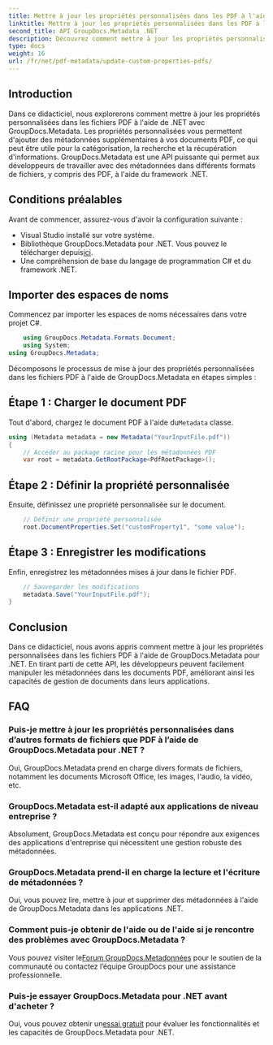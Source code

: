```yaml
---
title: Mettre à jour les propriétés personnalisées dans les PDF à l'aide de .NET
linktitle: Mettre à jour les propriétés personnalisées dans les PDF à l'aide de .NET
second_title: API GroupDocs.Metadata .NET
description: Découvrez comment mettre à jour les propriétés personnalisées dans les fichiers PDF à l'aide de .NET avec GroupDocs.Metadata. Étapes simples pour manipuler efficacement les métadonnées PDF.
type: docs
weight: 16
url: /fr/net/pdf-metadata/update-custom-properties-pdfs/
---
```

## Introduction
Dans ce didacticiel, nous explorerons comment mettre à jour les propriétés personnalisées dans les fichiers PDF à l'aide de .NET avec GroupDocs.Metadata. Les propriétés personnalisées vous permettent d'ajouter des métadonnées supplémentaires à vos documents PDF, ce qui peut être utile pour la catégorisation, la recherche et la récupération d'informations. GroupDocs.Metadata est une API puissante qui permet aux développeurs de travailler avec des métadonnées dans différents formats de fichiers, y compris des PDF, à l'aide du framework .NET.
## Conditions préalables
Avant de commencer, assurez-vous d'avoir la configuration suivante :
- Visual Studio installé sur votre système.
-  Bibliothèque GroupDocs.Metadata pour .NET. Vous pouvez le télécharger depuis[ici](https://releases.groupdocs.com/metadata/net/).
- Une compréhension de base du langage de programmation C# et du framework .NET.

## Importer des espaces de noms
Commencez par importer les espaces de noms nécessaires dans votre projet C#.
```csharp
    using GroupDocs.Metadata.Formats.Document;
    using System;
using GroupDocs.Metadata;
```

Décomposons le processus de mise à jour des propriétés personnalisées dans les fichiers PDF à l'aide de GroupDocs.Metadata en étapes simples :
## Étape 1 : Charger le document PDF
 Tout d'abord, chargez le document PDF à l'aide du`Metadata` classe.
```csharp
using (Metadata metadata = new Metadata("YourInputFile.pdf"))
{
    // Accéder au package racine pour les métadonnées PDF
    var root = metadata.GetRootPackage<PdfRootPackage>();
```
## Étape 2 : Définir la propriété personnalisée
Ensuite, définissez une propriété personnalisée sur le document.
```csharp
    // Définir une propriété personnalisée
    root.DocumentProperties.Set("customProperty1", "some value");
```
## Étape 3 : Enregistrer les modifications
Enfin, enregistrez les métadonnées mises à jour dans le fichier PDF.
```csharp
    // Sauvegarder les modifications
    metadata.Save("YourInputFile.pdf");
}
```

## Conclusion
Dans ce didacticiel, nous avons appris comment mettre à jour les propriétés personnalisées dans les fichiers PDF à l'aide de GroupDocs.Metadata pour .NET. En tirant parti de cette API, les développeurs peuvent facilement manipuler les métadonnées dans les documents PDF, améliorant ainsi les capacités de gestion de documents dans leurs applications.

## FAQ
### Puis-je mettre à jour les propriétés personnalisées dans d’autres formats de fichiers que PDF à l’aide de GroupDocs.Metadata pour .NET ?
Oui, GroupDocs.Metadata prend en charge divers formats de fichiers, notamment les documents Microsoft Office, les images, l'audio, la vidéo, etc.
### GroupDocs.Metadata est-il adapté aux applications de niveau entreprise ?
Absolument, GroupDocs.Metadata est conçu pour répondre aux exigences des applications d'entreprise qui nécessitent une gestion robuste des métadonnées.
### GroupDocs.Metadata prend-il en charge la lecture et l'écriture de métadonnées ?
Oui, vous pouvez lire, mettre à jour et supprimer des métadonnées à l'aide de GroupDocs.Metadata dans les applications .NET.
### Comment puis-je obtenir de l'aide ou de l'aide si je rencontre des problèmes avec GroupDocs.Metadata ?
 Vous pouvez visiter le[Forum GroupDocs.Metadonnées](https://forum.groupdocs.com/c/metadata/14) pour le soutien de la communauté ou contactez l’équipe GroupDocs pour une assistance professionnelle.
### Puis-je essayer GroupDocs.Metadata pour .NET avant d'acheter ?
 Oui, vous pouvez obtenir un[essai gratuit](https://releases.groupdocs.com/) pour évaluer les fonctionnalités et les capacités de GroupDocs.Metadata pour .NET.